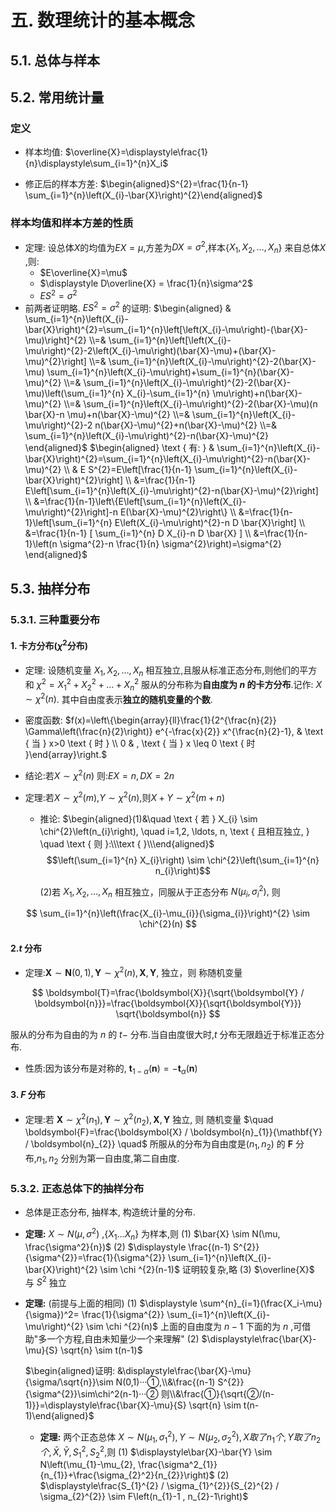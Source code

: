# 五. 数理统计的基本概念

## 5.1. 总体与样本

## 5.2. 常用统计量

### 定义

+ 样本均值: $\overline{X}=\displaystyle\frac{1}{n}\displaystyle\sum_{i=1}^{n}X_i$

+ 修正后的样本方差: $\begin{aligned}S^{2}=\frac{1}{n-1} \sum_{i=1}^{n}\left(X_{i}-\bar{X}\right)^{2}\end{aligned}$

### 样本均值和样本方差的性质

+ 定理: 设总体$X$的均值为$EX=\mu$,方差为$DX=\sigma^2$,样本{$X_1,X_2,\ldots ,X_n$} 来自总体$X$ ,则:
  + $E\overline{X}=\mu$   
  + $\displaystyle D\overline{X} = \frac{1}{n}\sigma^2$    
  + $ES^2=\sigma^2$
+ 前两者证明略. $ES^2=\sigma^2$ 的证明:
  $\begin{aligned} & \sum_{i=1}^{n}\left(X_{i}-\bar{X}\right)^{2}=\sum_{i=1}^{n}\left[\left(X_{i}-\mu\right)-(\bar{X}-\mu)\right]^{2} \\=& \sum_{i=1}^{n}\left[\left(X_{i}-\mu\right)^{2}-2\left(X_{i}-\mu\right)(\bar{X}-\mu)+(\bar{X}-\mu)^{2}\right] \\=& \sum_{i=1}^{n}\left(X_{i}-\mu\right)^{2}-2(\bar{X}-\mu) \sum_{i=1}^{n}\left(X_{i}-\mu\right)+\sum_{i=1}^{n}(\bar{X}-\mu)^{2} \\=& \sum_{i=1}^{n}\left(X_{i}-\mu\right)^{2}-2(\bar{X}-\mu)\left(\sum_{i=1}^{n} X_{i}-\sum_{i=1}^{n} \mu\right)+n(\bar{X}-\mu)^{2} \\=& \sum_{i=1}^{n}\left(X_{i}-\mu\right)^{2}-2(\bar{X}-\mu)(n \bar{X}-n \mu)+n(\bar{X}-\mu)^{2} \\=& \sum_{i=1}^{n}\left(X_{i}-\mu\right)^{2}-2 n(\bar{X}-\mu)^{2}+n(\bar{X}-\mu)^{2} \\=& \sum_{i=1}^{n}\left(X_{i}-\mu\right)^{2}-n(\bar{X}-\mu)^{2} \end{aligned}$
  $\begin{aligned} \text { 有: } & \sum_{i=1}^{n}\left(X_{i}-\bar{X}\right)^{2}=\sum_{i=1}^{n}\left(X_{i}-\mu\right)^{2}-n(\bar{X}-\mu)^{2} \\ & E S^{2}=E\left[\frac{1}{n-1} \sum_{i=1}^{n}\left(X_{i}-\bar{X}\right)^{2}\right] \\ &=\frac{1}{n-1} E\left[\sum_{i=1}^{n}\left(X_{i}-\mu\right)^{2}-n(\bar{X}-\mu)^{2}\right] \\ &=\frac{1}{n-1}\left\{E\left[\sum_{i=1}^{n}\left(X_{i}-\mu\right)^{2}\right]-n E(\bar{X}-\mu)^{2}\right\} \\ &=\frac{1}{n-1}\left[\sum_{i=1}^{n} E\left(X_{i}-\mu\right)^{2}-n D \bar{X}\right] \\ &=\frac{1}{n-1} [ \sum_{i=1}^{n} D X_{i}-n D \bar{X} ] \\ &=\frac{1}{n-1}\left(n \sigma^{2}-n \frac{1}{n} \sigma^{2}\right)=\sigma^{2} \end{aligned}$

## 5.3. 抽样分布

### 5.3.1. 三种重要分布

#### 1. 卡方分布($\chi^2$分布)

+ 定理: 设随机变量 $X_{1}, X_{2}, \ldots, X_{n}$ 相互独立,且服从标准正态分布,则他们的平方和 $\chi^{2}=X_{1}^{2}+X_{2}^{2}+\ldots+X_{n}^{2}$ 服从的分布称为**自由度为 $n$ 的卡方分布**.记作: $X \sim \chi^2(n)$.
  其中自由度表示**独立的随机变量的个数**.

+ 密度函数:
  $f(x)=\left\{\begin{array}{ll}\frac{1}{2^{\frac{n}{2}} \Gamma\left(\frac{n}{2}\right)} e^{-\frac{x}{2}} x^{\frac{n}{2}-1}, & \text { 当 } x>0 \text { 时 } \\ 0 & , \text { 当 } x \leq 0 \text { 时 }\end{array}\right.$

+ 结论:若$X \sim \chi^2(n)$ 则:$EX = n, DX = 2n$

+ 定理:若$X \sim \chi^2(m)$,$Y \sim \chi^2(n)$,则$X+Y \sim \chi^2{(m+n)}$

  + 推论:
    $\begin{aligned}(1)&\quad \text { 若 } X_{i} \sim \chi^{2}\left(n_{i}\right), \quad i=1,2, \ldots, n, \text { 且相互独立, } \quad \text { 则 }:\\\text {  }\\\end{aligned}$$$\left(\sum_{i=1}^{n} X_{i}\right) \sim \chi^{2}\left(\sum_{i=1}^{n} n_{i}\right)$$

    (2)若 $X_{1}, X_{2}, \ldots, X_{n}$ 相互独立，同服从于正态分布 $N\left(\mu_{i}, \sigma_{i}^{2}\right),$ 则

$$
\sum_{i=1}^{n}\left(\frac{X_{i}-\mu_{i}}{\sigma_{i}}\right)^{2} \sim \chi^{2}(n)
$$

#### 2.$t$ 分布

+ 定理:$\boldsymbol{X} \sim \boldsymbol{N}(0,1), \boldsymbol{Y} \sim \chi^{2}(n), \boldsymbol{X},\boldsymbol{Y},$ 独立，则 称随机变量

$$
\boldsymbol{T}=\frac{\boldsymbol{X}}{\sqrt{\boldsymbol{Y} / \boldsymbol{n}}}=\frac{\boldsymbol{X}}{\sqrt{\boldsymbol{Y}}} \sqrt{\boldsymbol{n}}
$$

服从的分布为自由的为 $n$ 的 $t-$ 分布.当自由度很大时,$t$ 分布无限趋近于标准正态分布.

+ 性质:因为该分布是对称的, $\boldsymbol{t}_{1-\alpha}(\boldsymbol{n})=-\boldsymbol{t}_{\alpha}(\boldsymbol{n})$

#### 3. $F$ 分布

+ 定理:若 $\boldsymbol{X} \sim \chi^{2}\left(n_{1}\right), \boldsymbol{Y} \sim \chi^{2}\left(n_{2}\right), \boldsymbol{X}, \boldsymbol{Y}$ 独立,
  则 随机变量 $\quad \boldsymbol{F}=\frac{\boldsymbol{X} / \boldsymbol{n}_{1}}{\mathbf{Y} / \boldsymbol{n}_{2}} \quad$ 所服从的分布为自由度是$(n_1,n_2)$ 的 $\boldsymbol{F}$ 分布,$n_1,n_2$ 分别为第一自由度,第二自由度.

### 5.3.2. 正态总体下的抽样分布

+ 总体是正态分布, 抽样本, 构造统计量的分布.

+ **定理:** $X\sim N(\mu , \sigma^2)$ ,$\{X_1\ldots X_n\}$ 为样本,则
  (1) $\bar{X} \sim N(\mu, \frac{\sigma^2}{n})$ 
  (2) $\displaystyle \frac{(n-1) S^{2}}{\sigma^{2}}=\frac{1}{\sigma^{2}} \sum_{i=1}^{n}\left(X_{i}-\bar{X}\right)^{2} \sim \chi ^{2}(n-1)$ 证明较复杂,略
  (3) $\overline{X}$ 与 $S^2$ 独立

+ **定理:** (前提与上面的相同)
  (1) $\displaystyle \sum^{n}_{i=1}(\frac{X_i-\mu}{\sigma})^2= \frac{1}{\sigma^{2}} \sum_{i=1}^{n}\left(X_{i}-\mu\right)^{2} \sim \chi ^{2}(n)$ 上面的自由度为 $n-1$ 下面的为 $n$ ,可借助"多一个方程,自由未知量少一个来理解"
  (2) $\displaystyle\frac{\bar{X}-\mu}{S} \sqrt{n} \sim t(n-1)$

  $\begin{aligned}证明: &\displaystyle\frac{\bar{X}-\mu}{\sigma/\sqrt{n}}\sim N(0,1)···①,\\&\frac{(n-1) S^{2}}{\sigma^{2}}\sim\chi^2(n-1)···② 则\\&\frac{①}{\sqrt{②/(n-1)}}=\displaystyle\frac{\bar{X}-\mu}{S} \sqrt{n} \sim t(n-1)\end{aligned}$

  + **定理:**   两个正态总体 $X\sim N(\mu_1,\sigma_1^2),Y\sim N(\mu_2,\sigma_2^2),X取了n_1个,Y取了n_2个,\bar{X},\bar{Y},S_1^2,S_2^2$,则
    (1) $\displaystyle\bar{X}-\bar{Y} \sim N\left(\mu_{1}-\mu_{2}, \frac{\sigma^2_{1}}{n_{1}}+\frac{\sigma_{2}^2}{n_{2}}\right)$ 
    (2) $\displaystyle\frac{S_{1}^{2} / \sigma_{1}^{2}}{S_{2}^{2} / \sigma_{2}^{2}} \sim F\left(n_{1}-1 , n_{2}-1\right)$